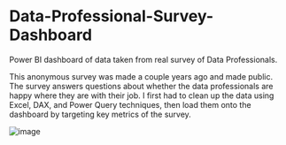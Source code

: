 # Data-Professional-Survey-Dashboard
Power BI dashboard of data taken from real survey of Data Professionals.

This anonymous survey was made a couple years ago and made public. The survey answers questions about whether the data professionals are happy where they are with their job. I first had to clean up the data using Excel, DAX, and Power Query techniques, then load them onto the dashboard by targeting key metrics of the survey.

![image](https://github.com/user-attachments/assets/8605ba02-f07b-4a7f-8f48-14e992f274da)
